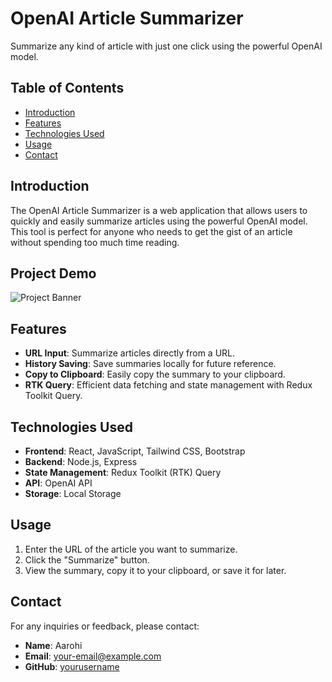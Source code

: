 # OpenAI Article Summarizer

Summarize any kind of article with just one click using the powerful OpenAI model.

## Table of Contents

- [Introduction](#introduction)
- [Features](#features)
- [Technologies Used](#technologies-used)
- [Usage](#usage)
- [Contact](#contact)

## Introduction

The OpenAI Article Summarizer is a web application that allows users to quickly and easily summarize articles using the powerful OpenAI model. This tool is perfect for anyone who needs to get the gist of an article without spending too much time reading.

## Project Demo

![Project Banner](yoy.png)

## Features

- **URL Input**: Summarize articles directly from a URL.
- **History Saving**: Save summaries locally for future reference.
- **Copy to Clipboard**: Easily copy the summary to your clipboard.
- **RTK Query**: Efficient data fetching and state management with Redux Toolkit Query.

## Technologies Used

- **Frontend**: React, JavaScript, Tailwind CSS, Bootstrap
- **Backend**: Node.js, Express
- **State Management**: Redux Toolkit (RTK) Query
- **API**: OpenAI API
- **Storage**: Local Storage


## Usage

1. Enter the URL of the article you want to summarize.
2. Click the "Summarize" button.
3. View the summary, copy it to your clipboard, or save it for later.


## Contact

For any inquiries or feedback, please contact:

- **Name**: Aarohi
- **Email**: your-email@example.com
- **GitHub**: [yourusername](https://github.com/yourusername)

